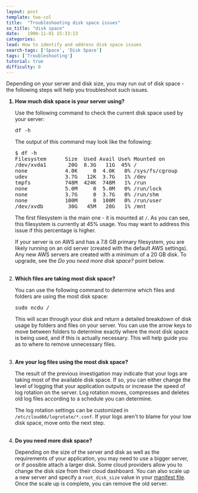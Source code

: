 ```yaml
---
layout: post
template: two-col
title:  "Troubleshooting disk space issues"
so_title: "disk space"
date:   1900-11-01 15:33:13
categories: 
lead: How to identify and address disk space issues
search-tags: ['Space', 'Disk Space']
tags: ['Troubleshooting']
tutorial: true
difficulty: 0
---
```


Depending on your server and disk size, you may run out of disk space - the following steps will help you troubleshoot such issues.

<ol class="article-list">
<b><li>How much disk space is your server using?</li></b>

Use the following command to check the current disk space used by your server:

<pre class= "prettyprint">
df -h
</pre>

The output of this command may look like the following:

<pre class= "prettyprint">
$ df -h
Filesystem      Size  Used Avail Use% Mounted on
/dev/xvda1       20G  8.3G   11G  45% /
none            4.0K     0  4.0K   0% /sys/fs/cgroup
udev            3.7G   12K  3.7G   1% /dev
tmpfs           748M  424K  748M   1% /run
none            5.0M     0  5.0M   0% /run/lock
none            3.7G     0  3.7G   0% /run/shm
none            100M     0  100M   0% /run/user
/dev/xvdb        30G   45M   28G   1% /mnt
</pre>

The first filesystem is the main one - it is mounted at <code>/</code>. As you can see, this filesystem is currently at 45% usage. You may want to address this issue if this percentage is higher.

If your server is on AWS and has a 7.8 GB primary filesystem, you are likely running on an old server (created with the default AWS settings). Any new AWS servers are created with a minimum of a 20 GB disk. To upgrade, see the <i>Do you need more disk space?</i> point below.<br/><br/>

<b><li>Which files are taking most disk space?</li></b>

You can use the following command to determine which files and folders are using the most disk space:

<pre class= "prettyprint">
sudo ncdu /
</pre>

This will scan through your disk and return a detailed breakdown of disk usage by folders and files on your server. You can use the arrow keys to move between folders to determine exactly where the most disk space is being used, and if this is actually necessary. This will help guide you as to where to remove unnecessary files.<br/><br/>

<b><li>Are your log files using the most disk space?</li></b>

The result of the previous investigation may indicate that your logs are taking most of the available disk space. If so, you can either change the level of logging that your application outputs or increase the speed of log rotation on the server. Log rotation moves, compresses and deletes old log files according to a schedule you can determine.

The log rotation settings can be customized in <code>/etc/cloud66/logrotate/*.conf</code>. If your logs aren't to blame for your low disk space, move onto the next step.<br/><br/>

<b><li>Do you need more disk space?</li></b>

Depending on the size of the server and disk as well as the requirements of your application, you may need to use a bigger server, or if possible attach a larger disk. Some cloud providers allow you to change the disk size from their cloud dashboard. You can also scale up a new server and specify a <code>root_disk_size</code> value in your <a href="http://help.cloud66.com/building-your-stack/building-your-manifest-file#servers">manifest file</a>. Once the scale up is complete, you can remove the old server.
</ol>